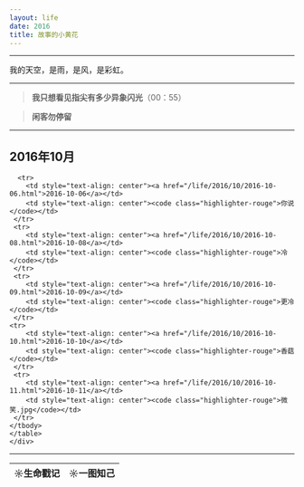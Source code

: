 ```yaml
---
layout: life
date: 2016
title: 故事的小黄花
---
```


-----------------------------------------------


我的天空，是雨，是风，是彩虹。

******
> **我只想看见指尖有多少异象闪光**（00：55）

> **闲客勿停留**

****

 <div class='lifelog'>
  <h2 id="section-1">2016年10月</h2>
	<table>
	  <thead>
		<tr>
		  <th style="text-align: center">☼生命戳记</th>
		  <th style="text-align: center">☼一图知己</th>
		</tr>
      </thead>
    <tbody>

      <tr>
        <td style="text-align: center"><a href="/life/2016/10/2016-10-06.html">2016-10-06</a></td>
        <td style="text-align: center"><code class="highlighter-rouge">你说</code></td>
     </tr>
     <tr>
        <td style="text-align: center"><a href="/life/2016/10/2016-10-08.html">2016-10-08</a></td>
        <td style="text-align: center"><code class="highlighter-rouge">冷</code></td>
     </tr>
     <tr>
        <td style="text-align: center"><a href="/life/2016/10/2016-10-09.html">2016-10-09</a></td>
        <td style="text-align: center"><code class="highlighter-rouge">更冷</code></td>
     </tr>
    <tr>
        <td style="text-align: center"><a href="/life/2016/10/2016-10-10.html">2016-10-10</a></td>
        <td style="text-align: center"><code class="highlighter-rouge">香菇</code></td>
     </tr>
     <tr>
        <td style="text-align: center"><a href="/life/2016/10/2016-10-11.html">2016-10-11</a></td>
        <td style="text-align: center"><code class="highlighter-rouge">微笑.jpg</code></td>
     </tr>
    </tbody>
    </table>
    </div>
****
